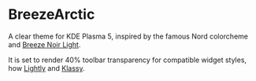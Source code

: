 # BreezeArctic
A clear theme for KDE Plasma 5, inspired by the famous Nord colorcheme and [Breeze Noir Light](https://store.kde.org/p/1411469/).

It is set to render 40% toolbar transparency for compatible widget styles, how [Lightly](https://github.com/Luwx/Lightly) and [Klassy](https://github.com/paulmcauley/klassy).
